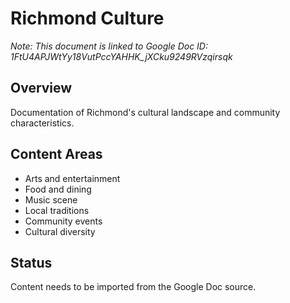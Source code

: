 # Richmond Culture

*Note: This document is linked to Google Doc ID: 1FtU4APJWtYy18VutPccYAHHK_jXCku9249RVzqirsqk*

## Overview
Documentation of Richmond's cultural landscape and community characteristics.

## Content Areas
- Arts and entertainment
- Food and dining
- Music scene
- Local traditions
- Community events
- Cultural diversity

## Status
Content needs to be imported from the Google Doc source.